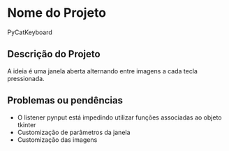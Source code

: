 # Nome do Projeto 
PyCatKeyboard

## Descrição do Projeto
A ideia é uma janela aberta alternando entre imagens a cada tecla pressionada.


## Problemas ou pendências
- O listener pynput está impedindo utilizar funções associadas ao objeto tkinter
- Customização de parâmetros da janela
- Customização das imagens

